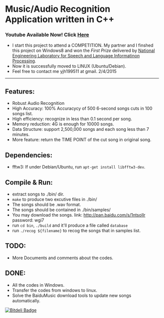 Music/Audio Recognition Application written in C++
===============================================

### Youtube Available Now! Click [Here](https://www.youtube.com/watch?v=tvoyZkcDKiw)

- I start this project to attend a COMPETITION. My partner and I finshed this project on Windows8 and won the *First Prize* delivered by [National Engineering Laboratory for Speech and Language Informatinon Processing](http://nelslip.ustc.edu.cn/html/yunews/detail_2014_05/30/191.shtml).
- Now it is successfully moved to LINUX (Ubuntu/Debian).
- Feel free to contact me yjh199511 at gmail. 2/4/2015

***

Features:
-----

- Robust Audio Recognition
- High Accuracy: 100% Accuracycy of 500 6-second songs cuts in 100 songs list.
- High efficiency: recognize in less than 0.1 second per song.
- Memory reduction: 4G is enough for 10000 songs.
- Data Structure: support 2,500,000 songs and each song less than 7 minutes.
- More feature: return the TIME POINT of the cut song in original song.


Dependencies:
-----

- fftw3:
    If under Debian/Ubuntu, run `apt-get install libfftw3-dev`.

Compile & Run:
-----

- extract songs to ./bin/ dir.
- `make` to produce two excutive files in ./bin/ 
- The songs should be .wav format.
- The songs should be contained in ./bin/samples/ 
- You may download the songs.
    link: http://pan.baidu.com/s/1ntsoIlr
    password: wgi7 
- run `cd bin`, `./build` and it'll produce a file called `database`
- run `./recog ${filename}` to recog the songs that in samples list.

TODO:
-----

   - More Documents and comments about the codes.

DONE:
-----

   - All the codes in Windows.
   - Transfer the codes from windows to linux.
   - Solve the BaiduMusic download tools to update new songs automatically.


[![Bitdeli Badge](https://d2weczhvl823v0.cloudfront.net/jh-yu/audiorecognition/trend.png)](https://bitdeli.com/free "Bitdeli Badge")

